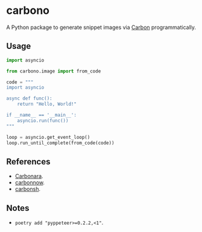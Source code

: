 # carbono

A Python package to generate snippet images via [Carbon](https://carbon.now.sh/) programmatically.

## Usage

```python
import asyncio

from carbono.image import from_code

code = """
import asyncio

async def func():
    return "Hello, World!"

if __name__ == '__main__':
    asyncio.run(func())
"""

loop = asyncio.get_event_loop()
loop.run_until_complete(from_code(code))
```

## References

- [Carbonara](https://github.com/petersolopov/carbonara).
- [carbonnow](https://github.com/pokurt/carbon-now-sh-API-Wrapper).
- [carbonsh](https://github.com/MrMarble/carbonsh).

## Notes

- `poetry add "pyppeteer>=0.2.2,<1"`.

